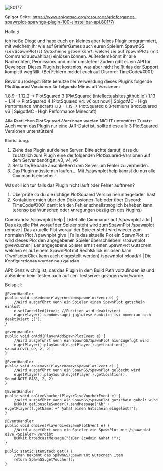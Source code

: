 ![80177](https://user-images.githubusercontent.com/94994775/209409673-eeb9e637-36cb-4b7e-9524-edd234aa15e5.jpg)

Spigot-Seite: https://www.spigotmc.org/resources/griefergames-spawnplot-spawngs-plugin-100-einstellbar-api.80177/

Hallo ;)

ich heiße Diego und habe euch ein kleines aber feines Plugin programmiert, mit welchem ihr wie auf GrieferGames auch euren Spielern SpawnGS (se)/SpawnPlot (s) Gutscheine geben könnt, welche sie auf SpawnPlots (mit Command auswählbar) einlösen können. Außerdem könnt ihr alle Nachrichten, Permissions und mehr umstellen! Zudem gibt es ein API für Developer. Dieses Plugin ist kostenlos, was aber nicht heißt das der Support komplett wegfällt. (Bei Fehlern meldet euch auf Discord: TimeCode#0001)

Bevor du loslegst:
Bitte benutze bei Verwendung dieses Plugins folgende PlotSquared Versionen für folgende Minecraft Versionen:

1.8.9 - 1.12.2 -> PlotSquared 3 (PlotSquared (intellectualsites.github.io))
1.13 - 1.14 -> PlotSquared 4 (PlotSquared v4: v6 out now! | SpigotMC - High Performance Minecraft)
1.13 - 1.19 -> PlotSquared 6 (Premium) (PlotSquared v6 | SpigotMC - High Performance Minecraft)

Alle Restlichen PlotSquared-Versionen werden NICHT unterstützt
Zusatz: Auch wenn das Plugin nur eine JAR-Datei ist, sollte diese alle 3 PlotSquared Versionen unterstützen!

Einrichtung:
1. Ziehe das Plugin auf deinen Server. Bitte achte darauf, dass du zusätzlich zum Plugin eine der folgenden PlotSquared-Versionen auf dem Server benötigst: v3, v4, v6
2. Restarte/Reloade anschließend den Server um Fehler zu vermeiden.
3. Das Plugin müsste nun laufen.... Mit /spawnplot help kannst du nun alle Commands einsehen!

Was soll ich tun falls das Plugin nicht läuft oder Fehler auftreten?
1. Überprüfe ob du die richtige PlotSquared Version heruntergeladen hast
2. Kontaktiere mich über den Diskussionen-Tab oder über Discord: TimeCode#0001 damit ich den Fehler schnellstmöglich beheben kann (ebenso bei Wünschen oder Anregungen bezüglich des Plugins)

Commands:
/spawnplot help | Listet alle Commands auf
/spawnplot add | Das aktuelle Plot worauf der Spieler steht wird zum SpawnPlot
/spawnplot remove | Das aktuelle Plot worauf der Spieler steht wird wieder zum normalen Plot
/spawnplot give <Spieler> | Falls das aktuelle Plot ein SpawnPlot ist wird dieses Plot den angegebenen Spieler überschrieben!
/spawnplot givevoucher <Spieler> <Anzahl> | Der angegebene Spieler erhält einen SpawnPlot Gutschein welchen er auf einem SpawnPlot mit Rechtsklick einlösen kann (TwoFactorClick kann auch eingestellt werden)
/spawnplot reload/rl | Die Konfigurationen werden neu geladen

API:
Ganz wichtig ist, das das Plugin in dem Build Path vorzufinden ist und außerdem beim testen auch auf den Testserver gezogen wird/wurde.

Beispiel:

    @EventHandler
    public void onRedeem(PlayerRedeemSpawnPlotEvent e) {
        //Wird ausgeführt wenn ein Spieler einen SpawnPlot gutschein einlöst
        e.setCancelled(true); //Funktion wird deaktiviert
        e.getPlayer().sendMessage("§a§lDiese Funktion ist momentan noch deaktiviert ;)");
    }
 
    @EventHandler
    public void onAdd(PlayerAddSpawnPlotEvent e) {
        //Wird ausgeführt wenn ein SpawnGS/SpawnPlot hiunzugefügt wird
        e.getPlayer().playSound(e.getPlayer().getLocation(), Sound.LEVEL_UP, 2, 2);
    }
 
    @EventHandler
    public void onRemove(PlayerRemoveSpawnPlotEvent e) {
        //Wird ausgeführt wenn ein SpawnGS/SpawnPlot gelöscht wird
        e.getPlayer().playSound(e.getPlayer().getLocation(), Sound.NOTE_BASS, 2, 2);
    }
 
    @EventHandler
    public void onGiveVoucher(PlayerGiveVoucherEvent e) {
        //Wird ausgeführt wenn ein SpawnGS/SpawnPlot gutschein geholt wird
        Bukkit.getConsoleSender().sendMessage("§b" + e.getPlayer().getName()+" §ahat einen Gutschein eingelöst!");
    }
 
    @EventHandler
    public void onGive(PlayerGiveSpawnPlotEvent e) {
        //Wird ausgeführt wenn ein Spieler ein SpawnPlot mit /spawnplot give <Spieler> vergibt
        Bukkit.broadcastMessage("§aDer §cAdmin §ahat !");
    }
 
    public static ItemStack get() {
        //Man bekommt das SpawnGS/SpawnPlot Gutschein Item
        return SpawnGS.getVoucher();
    }
